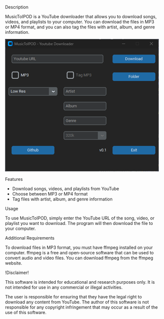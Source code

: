 Description

MusicToIPOD is a YouTube downloader that allows you to download songs, videos, and playlists to your computer. You can download the files in MP3 or MP4 format, and you can also tag the files with artist, album, and genre information.

![Alt text](./img/maingui.png?raw=true)

Features

- Download songs, videos, and playlists from YouTube
- Choose between MP3 or MP4 format
- Tag files with artist, album, and genre information

Usage

To use MusicToIPOD, simply enter the YouTube URL of the song, video, or playlist you want to download. The program will then download the file to your computer.

Additional Requirements

To download files in MP3 format, you must have ffmpeg installed on your computer. ffmpeg is a free and open-source software that can be used to convert audio and video files. You can download ffmpeg from the ffmpeg website.

!Disclaimer!

This software is intended for educational and research purposes only. It is not intended for use in any commercial or illegal activities.

The user is responsible for ensuring that they have the legal right to download any content from YouTube. The author of this software is not responsible for any copyright infringement that may occur as a result of the use of this software.
